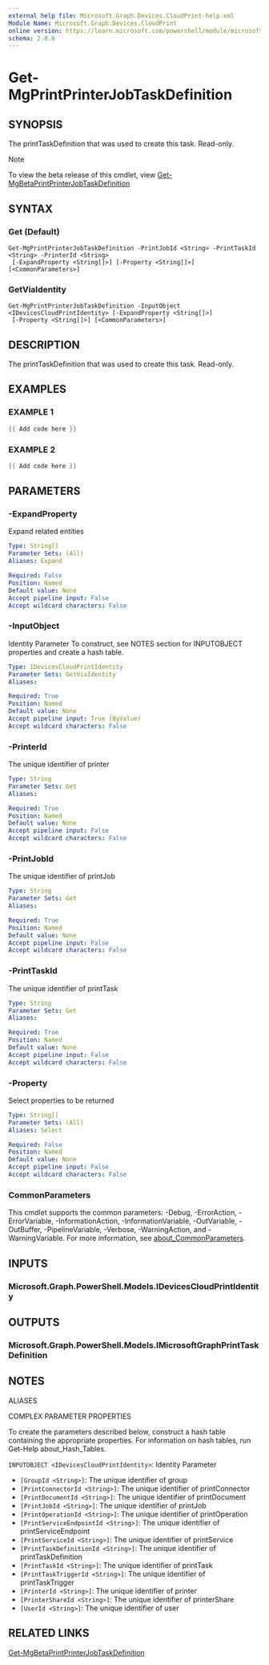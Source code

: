 ```yaml
---
external help file: Microsoft.Graph.Devices.CloudPrint-help.xml
Module Name: Microsoft.Graph.Devices.CloudPrint
online version: https://learn.microsoft.com/powershell/module/microsoft.graph.devices.cloudprint/get-mgprintprinterjobtaskdefinition
schema: 2.0.0
---
```


# Get-MgPrintPrinterJobTaskDefinition

## SYNOPSIS
The printTaskDefinition that was used to create this task.
Read-only.

> [!NOTE]
> To view the beta release of this cmdlet, view [Get-MgBetaPrintPrinterJobTaskDefinition](/powershell/module/Microsoft.Graph.Beta.Devices.CloudPrint/Get-MgBetaPrintPrinterJobTaskDefinition?view=graph-powershell-beta)

## SYNTAX

### Get (Default)
```
Get-MgPrintPrinterJobTaskDefinition -PrintJobId <String> -PrintTaskId <String> -PrinterId <String>
 [-ExpandProperty <String[]>] [-Property <String[]>] [<CommonParameters>]
```

### GetViaIdentity
```
Get-MgPrintPrinterJobTaskDefinition -InputObject <IDevicesCloudPrintIdentity> [-ExpandProperty <String[]>]
 [-Property <String[]>] [<CommonParameters>]
```

## DESCRIPTION
The printTaskDefinition that was used to create this task.
Read-only.

## EXAMPLES

### EXAMPLE 1
```powershell
{{ Add code here }}
```

### EXAMPLE 2
```powershell
{{ Add code here }}
```

## PARAMETERS

### -ExpandProperty
Expand related entities

```yaml
Type: String[]
Parameter Sets: (All)
Aliases: Expand

Required: False
Position: Named
Default value: None
Accept pipeline input: False
Accept wildcard characters: False
```

### -InputObject
Identity Parameter
To construct, see NOTES section for INPUTOBJECT properties and create a hash table.

```yaml
Type: IDevicesCloudPrintIdentity
Parameter Sets: GetViaIdentity
Aliases:

Required: True
Position: Named
Default value: None
Accept pipeline input: True (ByValue)
Accept wildcard characters: False
```

### -PrinterId
The unique identifier of printer

```yaml
Type: String
Parameter Sets: Get
Aliases:

Required: True
Position: Named
Default value: None
Accept pipeline input: False
Accept wildcard characters: False
```

### -PrintJobId
The unique identifier of printJob

```yaml
Type: String
Parameter Sets: Get
Aliases:

Required: True
Position: Named
Default value: None
Accept pipeline input: False
Accept wildcard characters: False
```

### -PrintTaskId
The unique identifier of printTask

```yaml
Type: String
Parameter Sets: Get
Aliases:

Required: True
Position: Named
Default value: None
Accept pipeline input: False
Accept wildcard characters: False
```

### -Property
Select properties to be returned

```yaml
Type: String[]
Parameter Sets: (All)
Aliases: Select

Required: False
Position: Named
Default value: None
Accept pipeline input: False
Accept wildcard characters: False
```

### CommonParameters
This cmdlet supports the common parameters: -Debug, -ErrorAction, -ErrorVariable, -InformationAction, -InformationVariable, -OutVariable, -OutBuffer, -PipelineVariable, -Verbose, -WarningAction, and -WarningVariable. For more information, see [about_CommonParameters](http://go.microsoft.com/fwlink/?LinkID=113216).

## INPUTS

### Microsoft.Graph.PowerShell.Models.IDevicesCloudPrintIdentity
## OUTPUTS

### Microsoft.Graph.PowerShell.Models.IMicrosoftGraphPrintTaskDefinition
## NOTES

ALIASES

COMPLEX PARAMETER PROPERTIES

To create the parameters described below, construct a hash table containing the appropriate properties. For information on hash tables, run Get-Help about_Hash_Tables.


`INPUTOBJECT <IDevicesCloudPrintIdentity>`: Identity Parameter
  - `[GroupId <String>]`: The unique identifier of group
  - `[PrintConnectorId <String>]`: The unique identifier of printConnector
  - `[PrintDocumentId <String>]`: The unique identifier of printDocument
  - `[PrintJobId <String>]`: The unique identifier of printJob
  - `[PrintOperationId <String>]`: The unique identifier of printOperation
  - `[PrintServiceEndpointId <String>]`: The unique identifier of printServiceEndpoint
  - `[PrintServiceId <String>]`: The unique identifier of printService
  - `[PrintTaskDefinitionId <String>]`: The unique identifier of printTaskDefinition
  - `[PrintTaskId <String>]`: The unique identifier of printTask
  - `[PrintTaskTriggerId <String>]`: The unique identifier of printTaskTrigger
  - `[PrinterId <String>]`: The unique identifier of printer
  - `[PrinterShareId <String>]`: The unique identifier of printerShare
  - `[UserId <String>]`: The unique identifier of user

## RELATED LINKS
[Get-MgBetaPrintPrinterJobTaskDefinition](/powershell/module/Microsoft.Graph.Beta.Devices.CloudPrint/Get-MgBetaPrintPrinterJobTaskDefinition?view=graph-powershell-beta)

